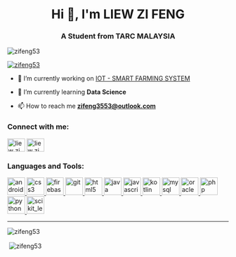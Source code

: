<h1 align="center">Hi 👋, I'm LIEW ZI FENG</h1>
<h3 align="center">A Student from TARC MALAYSIA</h3>

<p align="left"> <img src="https://komarev.com/ghpvc/?username=zifeng53&label=Profile%20views&color=0e75b6&style=flat" alt="zifeng53" /> </p>

<p align="left"> <a href="https://github.com/ryo-ma/github-profile-trophy"><img src="https://github-profile-trophy.vercel.app/?username=zifeng53" alt="zifeng53" /></a> </p>

- 🔭 I’m currently working on [IOT - SMART FARMING SYSTEM](https://github.com/zifeng53/Smart-Farming-System)

- 🌱 I’m currently learning **Data Science**

- 📫 How to reach me **zifeng3553@outlook.com**

<h3 align="left">Connect with me:</h3>
<p align="left">
<a href="https://linkedin.com/in/liew zi feng" target="blank"><img align="center" src="https://cdn.jsdelivr.net/npm/simple-icons@3.0.1/icons/linkedin.svg" alt="liew zi feng" height="30" width="40" /></a>
<a href="https://kaggle.com/liew zi feng" target="blank"><img align="center" src="https://cdn.jsdelivr.net/npm/simple-icons@3.0.1/icons/kaggle.svg" alt="liew zi feng" height="30" width="40" /></a>
</p>

<h3 align="left">Languages and Tools:</h3>
<p align="left"> <a href="https://developer.android.com" target="_blank"> <img src="https://devicons.github.io/devicon/devicon.git/icons/android/android-original-wordmark.svg" alt="android" width="40" height="40"/> </a> <a href="https://www.w3schools.com/css/" target="_blank"> <img src="https://devicons.github.io/devicon/devicon.git/icons/css3/css3-original-wordmark.svg" alt="css3" width="40" height="40"/> </a> <a href="https://firebase.google.com/" target="_blank"> <img src="https://www.vectorlogo.zone/logos/firebase/firebase-icon.svg" alt="firebase" width="40" height="40"/> </a> <a href="https://git-scm.com/" target="_blank"> <img src="https://www.vectorlogo.zone/logos/git-scm/git-scm-icon.svg" alt="git" width="40" height="40"/> </a> <a href="https://www.w3.org/html/" target="_blank"> <img src="https://devicons.github.io/devicon/devicon.git/icons/html5/html5-original-wordmark.svg" alt="html5" width="40" height="40"/> </a> <a href="https://www.java.com" target="_blank"> <img src="https://devicons.github.io/devicon/devicon.git/icons/java/java-original-wordmark.svg" alt="java" width="40" height="40"/> </a> <a href="https://developer.mozilla.org/en-US/docs/Web/JavaScript" target="_blank"> <img src="https://devicons.github.io/devicon/devicon.git/icons/javascript/javascript-original.svg" alt="javascript" width="40" height="40"/> </a> <a href="https://kotlinlang.org" target="_blank"> <img src="https://www.vectorlogo.zone/logos/kotlinlang/kotlinlang-icon.svg" alt="kotlin" width="40" height="40"/> </a> <a href="https://www.mysql.com/" target="_blank"> <img src="https://devicons.github.io/devicon/devicon.git/icons/mysql/mysql-original-wordmark.svg" alt="mysql" width="40" height="40"/> </a> <a href="https://www.oracle.com/" target="_blank"> <img src="https://devicons.github.io/devicon/devicon.git/icons/oracle/oracle-original.svg" alt="oracle" width="40" height="40"/> </a> <a href="https://www.php.net" target="_blank"> <img src="https://devicons.github.io/devicon/devicon.git/icons/php/php-original.svg" alt="php" width="40" height="40"/> </a> <a href="https://www.python.org" target="_blank"> <img src="https://devicons.github.io/devicon/devicon.git/icons/python/python-original.svg" alt="python" width="40" height="40"/> </a> <a href="https://scikit-learn.org/" target="_blank"> <img src="https://upload.wikimedia.org/wikipedia/commons/0/05/Scikit_learn_logo_small.svg" alt="scikit_learn" width="40" height="40"/> </a> </p>
<hr/>
<p><img align="left" src="https://github-readme-stats.vercel.app/api/top-langs?username=zifeng53&show_icons=true&locale=en&layout=compact" alt="zifeng53" /></p>
<br/>
<p>&nbsp;<img align="center" src="https://github-readme-stats.vercel.app/api?username=zifeng53&show_icons=true&locale=en" alt="zifeng53" /></p>
